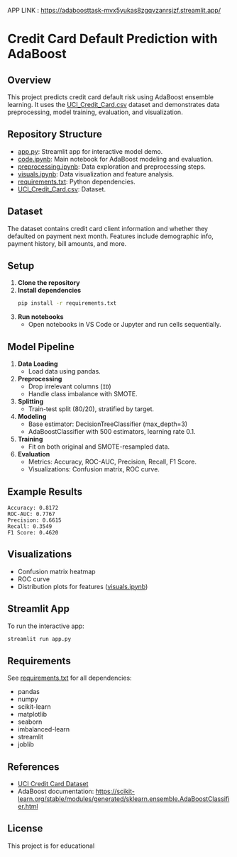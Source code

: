 
APP LINK :    https://adaboosttask-mvx5yukas8zgqvzanrsjzf.streamlit.app/


# Credit Card Default Prediction with AdaBoost

## Overview

This project predicts credit card default risk using AdaBoost ensemble learning. It uses the [UCI_Credit_Card.csv](UCI_Credit_Card.csv) dataset and demonstrates data preprocessing, model training, evaluation, and visualization.

## Repository Structure

- [app.py](app.py): Streamlit app for interactive model demo.
- [code.ipynb](code.ipynb): Main notebook for AdaBoost modeling and evaluation.
- [preprocessing.ipynb](preprocessing.ipynb): Data exploration and preprocessing steps.
- [visuals.ipynb](visuals.ipynb): Data visualization and feature analysis.
- [requirements.txt](requirements.txt): Python dependencies.
- [UCI_Credit_Card.csv](UCI_Credit_Card.csv): Dataset.

## Dataset

The dataset contains credit card client information and whether they defaulted on payment next month. Features include demographic info, payment history, bill amounts, and more.

## Setup

1. **Clone the repository**
2. **Install dependencies**
   ```sh
   pip install -r requirements.txt
   ```
3. **Run notebooks**
   - Open notebooks in VS Code or Jupyter and run cells sequentially.

## Model Pipeline

1. **Data Loading**
   - Load data using pandas.
2. **Preprocessing**
   - Drop irrelevant columns (`ID`)
   - Handle class imbalance with SMOTE.
3. **Splitting**
   - Train-test split (80/20), stratified by target.
4. **Modeling**
   - Base estimator: DecisionTreeClassifier (max_depth=3)
   - AdaBoostClassifier with 500 estimators, learning rate 0.1.
5. **Training**
   - Fit on both original and SMOTE-resampled data.
6. **Evaluation**
   - Metrics: Accuracy, ROC-AUC, Precision, Recall, F1 Score.
   - Visualizations: Confusion matrix, ROC curve.

## Example Results

```
Accuracy: 0.8172
ROC-AUC: 0.7767
Precision: 0.6615
Recall: 0.3549
F1 Score: 0.4620
```

## Visualizations

- Confusion matrix heatmap
- ROC curve
- Distribution plots for features ([visuals.ipynb](visuals.ipynb))

## Streamlit App

To run the interactive app:
```sh
streamlit run app.py
```

## Requirements

See [requirements.txt](requirements.txt) for all dependencies:
- pandas
- numpy
- scikit-learn
- matplotlib
- seaborn
- imbalanced-learn
- streamlit
- joblib

## References

- [UCI Credit Card Dataset](https://archive.ics.uci.edu/ml/datasets/default+of+credit+card+clients)
- AdaBoost documentation: https://scikit-learn.org/stable/modules/generated/sklearn.ensemble.AdaBoostClassifier.html

## License

This project is for educational
